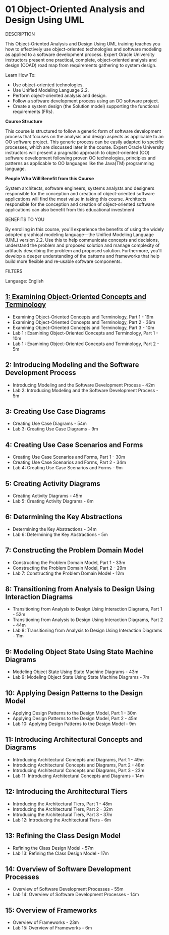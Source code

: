 # 01 Object-Oriented Analysis and Design Using UML

DESCRIPTION

This Object-Oriented Analysis and Design Using UML training teaches you how to effectively use object-oriented technologies and software modeling as applied to a software development process. Expert Oracle University instructors present one practical, complete, object-oriented analysis and design (OOAD) road map from requirements gathering to system design.

Learn How To:

* Use object-oriented technologies.
* Use Unified Modeling Language 2.2.
* Perform object-oriented analysis and design.
* Follow a software development process using an OO software project.
* Create a system design (the Solution model) supporting the functional requirements (FRs).

**Course Structure**

This course is structured to follow a generic form of software development process that focuses on the analysis and design aspects as applicable to an OO software project. This generic process can be easily adapted to specific processes, which are discussed later in the course. Expert Oracle University instructors will present a pragmatic approach to object-oriented (OO) software development following proven OO technologies, principles and patterns as applicable to OO languages like the Java(TM) programming language.

**People Who Will Benefit from this Course**

System architects, software engineers, systems analysts and designers responsible for the conception and creation of object-oriented software applications will find the most value in taking this course. Architects responsible for the conception and creation of object-oriented software applications can also benefit from this educational investment

BENEFITS TO YOU

By enrolling in this course, you'll experience the benefits of using the widely adopted graphical modeling language―the Unified Modeling Language (UML) version 2.2. Use this to help communicate concepts and decisions, understand the problem and proposed solution and manage complexity of artifacts describing the problem and proposed solution. Furthermore, you'll develop a deeper understanding of the patterns and frameworks that help build more flexible and re-usable software components.

FILTERS

Language: English

## [1: Examining Object-Oriented Concepts and Terminology](01-Object-Oriented-Analysis-and-Design/01-Examining-Object-Oriented-Concepts-and-Terminology.md)

   * Examining Object-Oriented Concepts and Terminology, Part 1 - 19m
   * Examining Object-Oriented Concepts and Terminology, Part 2 - 36m
   * Examining Object-Oriented Concepts and Terminology, Part 3 - 10m
   * Lab 1 : Examining Object-Oriented Concepts and Terminology, Part 1 - 10m
   * Lab 1 : Examining Object-Oriented Concepts and Terminology, Part 2 - 5m

## 2: Introducing Modeling and the Software Development Process

   * Introducing Modeling and the Software Development Process - 42m
   * Lab 2: Introducing Modeling and the Software Development Process - 5m

## 3: Creating Use Case Diagrams

   * Creating Use Case Diagrams - 54m
   * Lab 3: Creating Use Case Diagrams - 9m

## 4: Creating Use Case Scenarios and Forms

   * Creating Use Case Scenarios and Forms, Part 1 - 30m
   * Creating Use Case Scenarios and Forms, Part 2 - 34m
   * Lab 4: Creating Use Case Scenarios and Forms - 9m

## 5: Creating Activity Diagrams

   * Creating Activity Diagrams - 45m
   * Lab 5: Creating Activity Diagrams - 8m
 
## 6: Determining the Key Abstractions

   * Determining the Key Abstractions - 34m
   * Lab 6: Determining the Key Abstractions - 5m

## 7: Constructing the Problem Domain Model

   * Constructing the Problem Domain Model, Part 1 - 33m
   * Constructing the Problem Domain Model, Part 2 - 29m
   * Lab 7: Constructing the Problem Domain Model - 12m

## 8: Transitioning from Analysis to Design Using Interaction Diagrams

   * Transitioning from Analysis to Design Using Interaction Diagrams, Part 1 - 52m
   * Transitioning from Analysis to Design Using Interaction Diagrams, Part 2 - 44m
   * Lab 8: Transitioning from Analysis to Design Using Interaction Diagrams - 11m

## 9: Modeling Object State Using State Machine Diagrams

   * Modeling Object State Using State Machine Diagrams - 43m
   * Lab 9: Modeling Object State Using State Machine Diagrams - 7m

## 10: Applying Design Patterns to the Design Model

   * Applying Design Patterns to the Design Model, Part 1 - 30m
   * Applying Design Patterns to the Design Model, Part 2 - 45m
   * Lab 10: Applying Design Patterns to the Design Model - 9m

## 11: Introducing Architectural Concepts and Diagrams

   * Introducing Architectural Concepts and Diagrams, Part 1 - 49m
   * Introducing Architectural Concepts and Diagrams, Part 2 - 48m
   * Introducing Architectural Concepts and Diagrams, Part 3 - 23m
   * Lab 11: Introducing Architectural Concepts and Diagrams - 14m

## 12: Introducing the Architectural Tiers

   * Introducing the Architectural Tiers, Part 1 - 48m
   * Introducing the Architectural Tiers, Part 2 - 32m
   * Introducing the Architectural Tiers, Part 3 - 37m
   * Lab 12: Introducing the Architectural Tiers - 6m

## 13: Refining the Class Design Model

   * Refining the Class Design Model - 57m
   * Lab 13: Refining the Class Design Model - 17m

## 14: Overview of Software Development Processes

   * Overview of Software Development Processes - 55m
   * Lab 14: Overview of Software Development Processes - 14m

## 15: Overview of Frameworks

   * Overview of Frameworks - 23m
   * Lab 15: Overview of Frameworks - 6m
